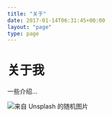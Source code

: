 ```yaml
---
title: "关于"
date: 2017-01-14T06:31:45+00:00
layout: "page"
type: page
---
```


# 关于我

一些介绍...

![来自 Unsplash 的随机图片](https://source.unsplash.com/random/1000x500)